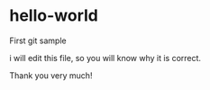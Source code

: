 # hello-world
First git sample

i will edit this file, so you will know why it is correct.

Thank you very much!
